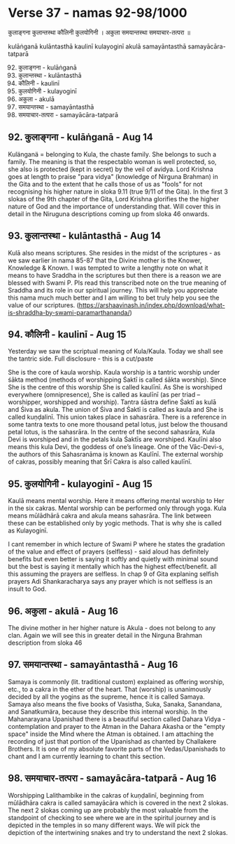 # Verse 37 - namas 92-98/1000

कुलाङ्गना कुलान्तस्था कौलिनी कुलयोगिनी ।
अकुला समयान्तस्था समयाचार-तत्परा ॥ 

kulāṅganā kulāntasthā kaulinī kulayoginī 
akulā samayāntasthā samayācāra-tatparā

92. कुलाङ्गना - kulāṅganā
93. कुलान्तस्था - kulāntasthā
94. कौलिनी - kaulinī
95. कुलयोगिनी - kulayoginī
96. अकुला - akulā
97. समयान्तस्था - samayāntasthā
98. समयाचार-तत्परा - samayācāra-tatparā

## 92. कुलाङ्गना - kulāṅganā - Aug 14 

Kulänganä = belonging to Kula, the chaste family. She belongs to such a family. The meaning is that the respectablo woman is well protected, so, she also is protected (kept in secret) by the veil of avidya. Lord Krishna goes at length to praise "para vidya" (knowledge of Nirguna Brahman) in the Gita and to the extent that he calls those of us as "fools" for not recognising his higher nature in sloka 9.11 (true 9/11 of the Gita).  In the first 3 slokas of the 9th chapter of the Gita, Lord Krishna glorifies the the higher nature of God and the importance of understanding that. Will cover this in detail in the Niruguna descriptions coming up from sloka 46 onwards. 

## 93. कुलान्तस्था - kulāntasthā - Aug 14 

Kulā also means scriptures. She resides in the midst of the scriptures - as we saw earlier in nama 85-87 that the Divine mother is the Knower, Knowledge & Known. I was tempted to write a lengthy note on what it means to have Sraddha in the scriptures but then there is a reason we are blessed with Swami P.  Pls read this transcribed note on the true meaning of Sraddha and its role in our spiritual journey.  This will help you appreciate this nama much much better and I am willing to bet truly help you see the value of our  scriptures.  (https://arshaavinash.in/index.php/download/what-is-shraddha-by-swami-paramarthananda/)

## 94. कौलिनी - kaulinī - Aug 15

Yesterday we saw the scriptual meaning of Kula/Kaula.  Today we shall see the tantric side. Full disclosure - this is a cut/paste

She is the core of kaula worship. Kaula worship is a tantric worship under śākta method (methods of worshipping Śaktī is called śākta worship). Since She is the centre of this worship She is called kaulīnī. As She is worshiped everywhere (omnipresence), She is called as kaulīnī (as per triad – worshipper, worshipped and worship). Tantra śāstra define Śaktī as kulā and Śiva as akula. The union of Śiva and Śaktī is called as kaula and She is called kuṇḍalinī. This union takes place in sahasrāra. There is a reference in some tantra texts to one more thousand petal lotus, just below the thousand petal lotus, is the sahasrāra. In the centre of the second sahasrāra, Kula Devi is worshiped and in the petals kula Śaktīs are worshiped. Kaulīni also means this kula Devi, the goddess of one’s lineage. One of the Vāc-Devi-s, the authors of this Sahasranāma is known as Kaulīnī. The external worship of cakras, possibly meaning that Śrī Cakra is also called kaulīnī.

## 95. कुलयोगिनी - kulayoginī - Aug 15

Kaulā means mental worship. Here it means offering mental worship to Her in the six cakras. Mental worship can be performed only through yoga. Kula means mūlādhārā cakra and akula means sahasrāra. The link between these can be established only by yogic methods. That is why she is called as Kulayoginī.  

I cant remember in which lecture of Swami P where he states the gradation of the value and effect of prayers (selfless) - said aloud has definitely benefits but even better is saying it softly and quietly with minimal sound but the best is saying it mentally which has the highest effect/benefit. all this assuming the prayers are selfless.  In chap 9 of Gita explaning selfish prayers Adi Shankaracharya says any prayer which is not selfless is an insult to God. 

## 96. अकुला - akulā - Aug 16

The divine mother in her higher nature is Akula - does not belong to any clan.  Again we will see this in greater detail in the Nirguna Brahman description from sloka 46

## 97. समयान्तस्था - samayāntasthā - Aug 16

Samaya is commonly (lit. traditional custom) explained as offering worship, etc., to a cakra in the ether of the heart. That (worship) is unanimously decided by all the yogins as the supreme, hence it is called Samaya. Samaya also means the five books of Vasistha, Suka, Sanaka, Sanandana, and Sanatkumära, because they describe this internal worship. In the Mahanarayana Upanishad there is a beautiful section called Dahara Vidya - contemplation and prayer to the Atman in the Dahara Akasha or the "empty space" inside the Mind where the Atman is obtained.  I am attaching the recording of just that portion of the Upanishad as chanted by Challakere Brothers. It is one of my absolute favorite parts of the Vedas/Upanishads to chant and I am currently learning to chant this section. 

## 98. समयाचार-तत्परा - samayācāra-tatparā - Aug 16

Worshipping Lalithambike in the cakras of kuṇḍalinī, beginning from mūlādhāra cakra is called samayācāra which is covered in the next 2 slokas. The next 2 slokas coming up are probably the most valuable from the standpoint of checking to see where we are in the spiritul journey and is depicted in the temples in so many different ways.  We will pick the depiction of the intertwining snakes and try to understand the next 2 slokas.





